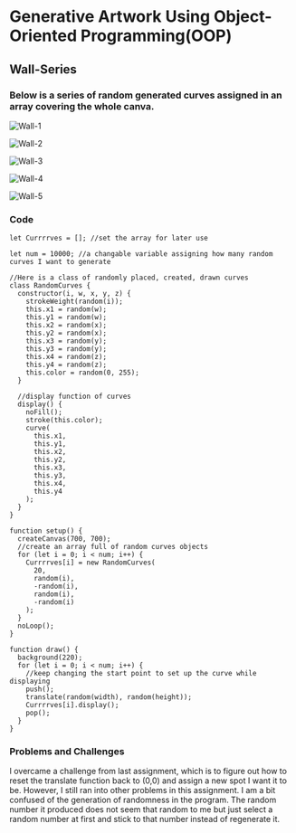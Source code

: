 # Generative Artwork Using Object-Oriented Programming(OOP)
## Wall-Series
### Below is a series of random generated curves assigned in an array covering the whole canva.
![Wall-1](Wall1.png)

![Wall-2](Wall2.png)

![Wall-3](Wall3.png)

![Wall-4](Wall4.png)

![Wall-5](Wall5.png)
### Code
````
let Currrrves = []; //set the array for later use

let num = 10000; //a changable variable assigning how many random curves I want to generate

//Here is a class of randomly placed, created, drawn curves
class RandomCurves {
  constructor(i, w, x, y, z) {
    strokeWeight(random(i));
    this.x1 = random(w);
    this.y1 = random(w);
    this.x2 = random(x);
    this.y2 = random(x);
    this.x3 = random(y);
    this.y3 = random(y);
    this.x4 = random(z);
    this.y4 = random(z);
    this.color = random(0, 255);
  }

  //display function of curves
  display() {
    noFill();
    stroke(this.color);
    curve(
      this.x1,
      this.y1,
      this.x2,
      this.y2,
      this.x3,
      this.y3,
      this.x4,
      this.y4
    );
  }
}

function setup() {
  createCanvas(700, 700);
  //create an array full of random curves objects
  for (let i = 0; i < num; i++) {
    Currrrves[i] = new RandomCurves(
      20,
      random(i),
      -random(i),
      random(i),
      -random(i)
    );
  }
  noLoop();
}

function draw() {
  background(220);
  for (let i = 0; i < num; i++) {
    //keep changing the start point to set up the curve while displaying
    push();
    translate(random(width), random(height));
    Currrrves[i].display();
    pop();
  }
}
````
### Problems and Challenges
I overcame a challenge from last assignment, which is to figure out how to reset the translate function back to (0,0) and assign a new spot I want it to be.
However, I still ran into other problems in this assignment. I am a bit confused of the generation of randomness in the program. The random number it produced does not seem that random to me but just select a random number at first and stick to that number instead of regenerate it.

